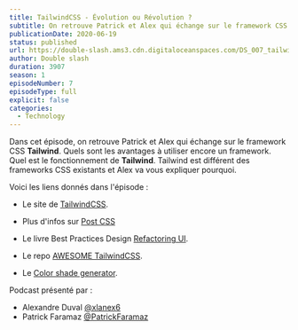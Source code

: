 ```yaml
---
title: TailwindCSS - Évolution ou Révolution ?
subtitle: On retrouve Patrick et Alex qui échange sur le framework CSS Tailwind, son fonctionnement et son paradigme.
publicationDate: 2020-06-19
status: published
url: https://double-slash.ams3.cdn.digitaloceanspaces.com/DS_007_tailwindcss.mp3
author: Double slash
duration: 3907
season: 1
episodeNumber: 7
episodeType: full
explicit: false
categories:
  - Technology
---
```


Dans cet épisode, on retrouve Patrick et Alex qui échange sur le framework CSS **Tailwind**. Quels sont les avantages à utiliser encore un framework. Quel est le fonctionnement de **Tailwind**.
Tailwind est différent des frameworks CSS existants et Alex va vous expliquer pourquoi.

Voici les liens donnés dans l'épisode :

- Le site de [TailwindCSS](https://tailwindcss.com/).

- Plus d'infos sur [Post CSS](https://postcss.org/)

- Le livre Best Practices Design [Refactoring UI](https://refactoringui.com/book).

- Le repo [AWESOME TailwindCSS](https://github.com/aniftyco/awesome-tailwindcss).

- Le [Color shade generator](https://javisperez.github.io/tailwindcolorshades/#/).

Podcast présenté par :

- Alexandre Duval [@xlanex6](https://twitter.com/xlanex6)
- Patrick Faramaz [@PatrickFaramaz](https://twitter.com/PatrickFaramaz)

